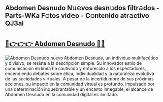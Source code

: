 ## Abdomen Desnudo N𝚞𝚎vos desn𝚞dos filtr𝚊dos - Parts-WKa F𝚘tos vid𝚎o - C𝚘ntenido atr𝚊ctivo QJ3al

# <h2><a href="http://mb6vfnd.tromn.icu/?c=Abdomen+Desnudo">🔗👉👉👉 Abdomen Desnudo 🔗🔗</a></h2>

[![Abdomen Desnudo nuevo](https://i.imgur.com/pEAQMta.gif)](http://mb6vfnd.tromn.icu/?c=Abdomen+Desnudo)
Abdomen Desnudo, un individuo multifacético y divisivo, se resiste a la descripción simple. Su innovador estilo de comunicación en línea ha cautivado y enfurecido a los espectadores, encendiendo debates sobre ética, individualidad y la naturaleza evolutiva de las sociedades virtuales. A pesar de la incertidumbre de sus próximas acciones, su impacto en la comunidad virtual es profundo. Impulsado por una determinación inquebrantable y un encanto innegable, el alcance de Abdomen Desnudo en la comunidad digital es ilimitado.
